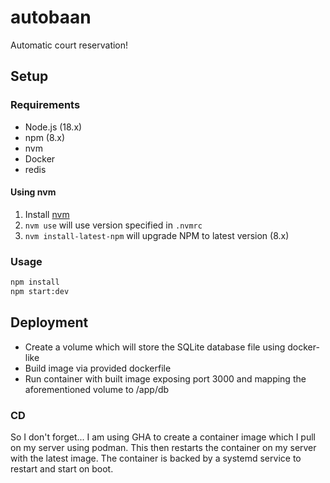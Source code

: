 # autobaan

Automatic court reservation!

## Setup

### Requirements

- Node.js (18.x)
- npm (8.x)
- nvm 
- Docker
- redis

#### Using nvm

1. Install [nvm](https://github.com/nvm-sh/nvm#installing-and-updating)
1. `nvm use` will use version specified in `.nvmrc`
1. `nvm install-latest-npm` will upgrade NPM to latest version (8.x)

### Usage

```bash
npm install
npm start:dev
```

## Deployment

- Create a volume which will store the SQLite database file using docker-like
- Build image via provided dockerfile
- Run container with built image exposing port 3000 and mapping the aforementioned volume to /app/db

### CD

So I don't forget... I am using GHA to create a container image which I pull on my server using podman. This then restarts the container on my server with the latest image. The container is backed by a systemd service to restart and start on boot.
